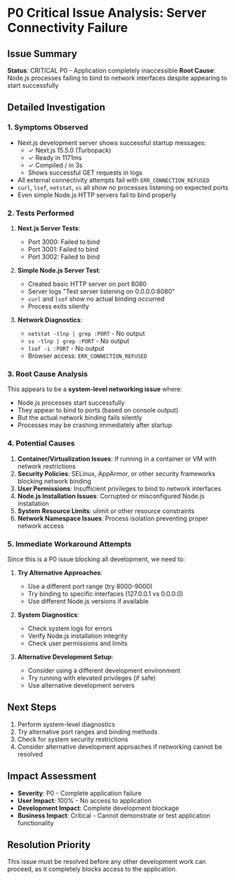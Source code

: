 # P0 Critical Issue Analysis: Server Connectivity Failure

## Issue Summary
**Status**: CRITICAL P0 - Application completely inaccessible
**Root Cause**: Node.js processes failing to bind to network interfaces despite appearing to start successfully

## Detailed Investigation

### 1. Symptoms Observed
- Next.js development server shows successful startup messages:
  - ✓ Next.js 15.5.0 (Turbopack)
  - ✓ Ready in 1171ms
  - ✓ Compiled / in 3s
  - Shows successful GET requests in logs
- All external connectivity attempts fail with `ERR_CONNECTION_REFUSED`
- `curl`, `lsof`, `netstat`, `ss` all show no processes listening on expected ports
- Even simple Node.js HTTP servers fail to bind properly

### 2. Tests Performed
1. **Next.js Server Tests**:
   - Port 3000: Failed to bind
   - Port 3001: Failed to bind
   - Port 3002: Failed to bind

2. **Simple Node.js Server Test**:
   - Created basic HTTP server on port 8080
   - Server logs "Test server listening on 0.0.0.0:8080"
   - `curl` and `lsof` show no actual binding occurred
   - Process exits silently

3. **Network Diagnostics**:
   - `netstat -tlnp | grep :PORT` - No output
   - `ss -tlnp | grep :PORT` - No output  
   - `lsof -i :PORT` - No output
   - Browser access: `ERR_CONNECTION_REFUSED`

### 3. Root Cause Analysis
This appears to be a **system-level networking issue** where:
- Node.js processes start successfully
- They appear to bind to ports (based on console output)
- But the actual network binding fails silently
- Processes may be crashing immediately after startup

### 4. Potential Causes
1. **Container/Virtualization Issues**: If running in a container or VM with network restrictions
2. **Security Policies**: SELinux, AppArmor, or other security frameworks blocking network binding
3. **User Permissions**: Insufficient privileges to bind to network interfaces
4. **Node.js Installation Issues**: Corrupted or misconfigured Node.js installation
5. **System Resource Limits**: ulimit or other resource constraints
6. **Network Namespace Issues**: Process isolation preventing proper network access

### 5. Immediate Workaround Attempts
Since this is a P0 issue blocking all development, we need to:

1. **Try Alternative Approaches**:
   - Use a different port range (try 8000-9000)
   - Try binding to specific interfaces (127.0.0.1 vs 0.0.0.0)
   - Use different Node.js versions if available

2. **System Diagnostics**:
   - Check system logs for errors
   - Verify Node.js installation integrity
   - Check user permissions and limits

3. **Alternative Development Setup**:
   - Consider using a different development environment
   - Try running with elevated privileges (if safe)
   - Use alternative development servers

## Next Steps
1. Perform system-level diagnostics
2. Try alternative port ranges and binding methods
3. Check for system security restrictions
4. Consider alternative development approaches if networking cannot be resolved

## Impact Assessment
- **Severity**: P0 - Complete application failure
- **User Impact**: 100% - No access to application
- **Development Impact**: Complete development blockage
- **Business Impact**: Critical - Cannot demonstrate or test application functionality

## Resolution Priority
This issue must be resolved before any other development work can proceed, as it completely blocks access to the application.
